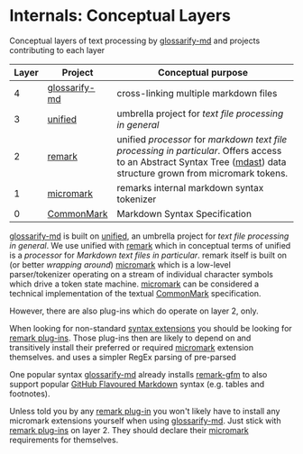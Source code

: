 # Internals: Conceptual Layers

[CommonMark]: https://commonmark.org
[doc-syntax-extensions]: ./markdown-syntax-extensions.md
[GFM]: https://github.github.com/gfm/
[glossarify-md]: https://github.com/about-code/glossarify-md
[mdast]: https://github.com/syntax-tree/mdast
[micromark]: https://github.com/micromark/
[remark]: https://github.com/remarkjs/remark
[remark-gfm]: https://npmjs.com/package/remark-gfm
[remark-plugins]: https://github.com/remarkjs/awesome-remark
[unified]: https://unifiedjs.com

Conceptual layers of text processing by [glossarify-md] and projects contributing to each layer

| Layer |     Project     |                          Conceptual purpose                           |
| ----- | --------------- | --------------------------------------------------------------------- |
| 4     | [glossarify-md] | cross-linking multiple markdown files                                 |
| 3     | [unified]       | umbrella project for *text file processing in general*                |
| 2     | [remark]        | unified *processor* for *markdown text file processing in particular*. Offers access to an Abstract Syntax Tree ([mdast]) data structure grown from micromark tokens.|
| 1     | [micromark]     | remarks internal markdown syntax tokenizer                            |
| 0     | [CommonMark]    | Markdown Syntax Specification                                         |


[glossarify-md] is built on [unified], an umbrella project for *text file processing in general*. We use unified with [remark] which in conceptual terms of unified is a *processor* for *Markdown text files in particular*. remark itself is built on (or better *wrapping around*) [micromark] which is a low-level parser/tokenizer operating on a stream of individual character symbols which drive a token state machine. [micromark] can be considered a technical implementation of the textual [CommonMark] specification.

 However, there are also plug-ins which do operate on layer 2, only.

When looking for non-standard [syntax extensions][doc-syntax-extensions] you should be looking for [remark plug-ins][remark-plugins]. Those plug-ins then are likely to depend on and transitively install their preferred or required [micromark] extension themselves.
 and uses a simpler RegEx parsing of pre-parsed

One popular syntax [glossarify-md] already installs [remark-gfm] to also support popular [GitHub Flavoured Markdown][GFM] syntax (e.g. tables and footnotes).

Unless told you by any [remark plug-in][remark-plugins] you won't likely have to install any micromark extensions yourself when using [glossarify-md]. Just stick with [remark plug-ins][remark-plugins] on layer 2. They should declare their [micromark] requirements for themselves.
